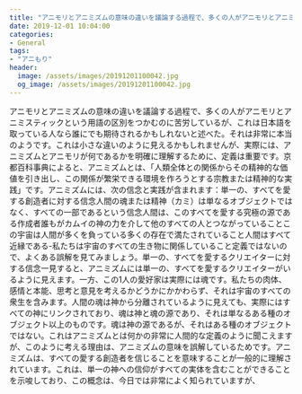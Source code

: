 ```yaml
---
title: "アニモリとアニミズムの意味の違いを議論する過程で、多くの人がアニモリとアニミスティックという用語の区別をつかむのに苦労しているが、これは日本語を取っている人なら誰にでも期待されるかもしれないと述べた。"
date: 2019-12-01 10:04:00
categories:
- General
tags:
- "アニもり"
header:
  image: /assets/images/20191201100042.jpg
  og_image: /assets/images/20191201100042.jpg
---
```


アニモリとアニミズムの意味の違いを議論する過程で、多くの人がアニモリとアニミスティックという用語の区別をつかむのに苦労しているが、これは日本語を取っている人なら誰にでも期待されるかもしれないと述べた。それは非常に本当のようです。これは小さな違いのように見えるかもしれませんが、実際には、アニミズムとアニモリが何であるかを明確に理解するために、定義は重要です。京都百科事典によると、アニミズムとは、「人類全体との関係からその精神的な価値を引き出し、この関係が繁栄できる環境を作ろうとする宗教または精神的な実践」です。アニミズムには、次の信念と実践が含まれます：単一の、すべてを愛する創造者に対する信念人間の魂または精神（カミ）は単なるオブジェクトではなく、すべての一部であるという信念人間は、このすべてを愛する究極の源である作成者誰もがカムイの神の力を介して他のすべての人とつながっていることこの宇宙は人間が多くを負っている多くの存在で満たされていること人間はすべて近縁である-私たちは宇宙のすべての生き物に関係していること定義ではないので、よくある誤解を見てみましょう。単一の、すべてを愛するクリエイターに対する信念一見すると、アニミズムには単一の、すべてを愛するクリエイターがいるように見えます。一方、この1人の愛好家は実際には魂です。私たちの肉体、感情と本能、思考と意見を考えるかどうかにかかわらず、それは宇宙のすべての衆生を含みます。人間の魂は神から分離されているように見えても、実際にはすべての神にリンクされており、魂は神と魂の源であり、それは単なるある種のオブジェクト以上のものです。魂は神の源であるが、それはある種のオブジェクトではない。これはアニミズムとは何かの非常に人間的な定義のように聞こえますが、このように考える理由は、アニミズムの意味を誤解しているためです。アニミズムは、すべての愛する創造者を信じることを意味することが一般的に理解されています。これは、単一の神への信仰がすべての実体を含むことができることを示唆しており、この概念は、今日では非常によく知られていますが、
